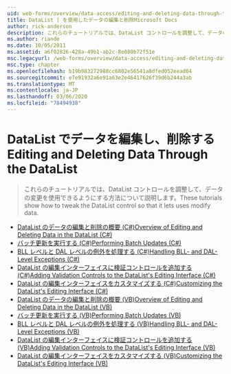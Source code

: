 ```yaml
---
uid: web-forms/overview/data-access/editing-and-deleting-data-through-the-datalist/index
title: DataList | を使用したデータの編集と削除Microsoft Docs
author: rick-anderson
description: これらのチュートリアルでは、DataList コントロールを調整して、データの変更を使用できるようにする方法について説明します。
ms.author: riande
ms.date: 10/05/2011
ms.assetid: a6f02826-428a-49b1-ab2c-8e080b72f51e
msc.legacyurl: /web-forms/overview/data-access/editing-and-deleting-data-through-the-datalist
msc.type: chapter
ms.openlocfilehash: b19b983272988cc6802e56541a8dfed052eead04
ms.sourcegitcommit: e7e91932a6e91a63e2e46417626f39d6b244a3ab
ms.translationtype: MT
ms.contentlocale: ja-JP
ms.lasthandoff: 03/06/2020
ms.locfileid: "78494938"
---
```

# <a name="editing-and-deleting-data-through-the-datalist"></a><span data-ttu-id="9e477-103">DataList でデータを編集し、削除する</span><span class="sxs-lookup"><span data-stu-id="9e477-103">Editing and Deleting Data Through the DataList</span></span>

> <span data-ttu-id="9e477-104">これらのチュートリアルでは、DataList コントロールを調整して、データの変更を使用できるようにする方法について説明します。</span><span class="sxs-lookup"><span data-stu-id="9e477-104">These tutorials show how to tweak the DataList control so that it lets uses modify data.</span></span>

- [<span data-ttu-id="9e477-105">DataList のデータの編集と削除の概要 (C#)</span><span class="sxs-lookup"><span data-stu-id="9e477-105">Overview of Editing and Deleting Data in the DataList (C#)</span></span>](an-overview-of-editing-and-deleting-data-in-the-datalist-cs.md)
- [<span data-ttu-id="9e477-106">バッチ更新を実行する (C#)</span><span class="sxs-lookup"><span data-stu-id="9e477-106">Performing Batch Updates (C#)</span></span>](performing-batch-updates-cs.md)
- [<span data-ttu-id="9e477-107">BLL レベルと DAL レベルの例外を処理する (C#)</span><span class="sxs-lookup"><span data-stu-id="9e477-107">Handling BLL- and DAL-Level Exceptions (C#)</span></span>](handling-bll-and-dal-level-exceptions-cs.md)
- [<span data-ttu-id="9e477-108">DataList の編集インターフェイスに検証コントロールを追加する (C#)</span><span class="sxs-lookup"><span data-stu-id="9e477-108">Adding Validation Controls to the DataList's Editing Interface (C#)</span></span>](adding-validation-controls-to-the-datalist-s-editing-interface-cs.md)
- [<span data-ttu-id="9e477-109">DataList の編集インターフェイスをカスタマイズする (C#)</span><span class="sxs-lookup"><span data-stu-id="9e477-109">Customizing the DataList's Editing Interface (C#)</span></span>](customizing-the-datalist-s-editing-interface-cs.md)
- [<span data-ttu-id="9e477-110">DataList のデータの編集と削除の概要 (VB)</span><span class="sxs-lookup"><span data-stu-id="9e477-110">Overview of Editing and Deleting Data in the DataList (VB)</span></span>](an-overview-of-editing-and-deleting-data-in-the-datalist-vb.md)
- [<span data-ttu-id="9e477-111">バッチ更新を実行する (VB)</span><span class="sxs-lookup"><span data-stu-id="9e477-111">Performing Batch Updates (VB)</span></span>](performing-batch-updates-vb.md)
- [<span data-ttu-id="9e477-112">BLL レベルと DAL レベルの例外を処理する (VB)</span><span class="sxs-lookup"><span data-stu-id="9e477-112">Handling BLL- and DAL-Level Exceptions (VB)</span></span>](handling-bll-and-dal-level-exceptions-vb.md)
- [<span data-ttu-id="9e477-113">DataList の編集インターフェイスに検証コントロールを追加する (VB)</span><span class="sxs-lookup"><span data-stu-id="9e477-113">Adding Validation Controls to the DataList's Editing Interface (VB)</span></span>](adding-validation-controls-to-the-datalist-s-editing-interface-vb.md)
- [<span data-ttu-id="9e477-114">DataList の編集インターフェイスをカスタマイズする (VB)</span><span class="sxs-lookup"><span data-stu-id="9e477-114">Customizing the DataList's Editing Interface (VB)</span></span>](customizing-the-datalist-s-editing-interface-vb.md)
